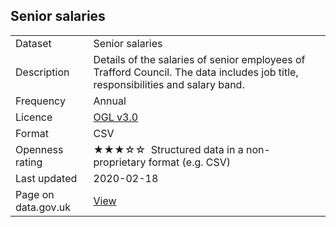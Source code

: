 ## Senior salaries

<table>
<tr>
	<td>Dataset</td>
	<td>Senior salaries</td>
</tr>
<tr>
	<td>Description</td>
	<td>Details of the salaries of senior employees of Trafford Council. The data includes job title, responsibilities and salary band.</td>
</tr>
<tr>
	<td>Frequency</td>
	<td>Annual</td>
</tr>
<tr>
	<td>Licence</td>
	<td><a href="http://www.nationalarchives.gov.uk/doc/open-government-licence/version/3/">OGL v3.0</a></td>
</tr>
<tr>
	<td>Format</td>
	<td>CSV</td>
</tr>
<tr>
	<td>Openness rating</td>
	<td>&#9733;&#9733;&#9733;&#9734;&#9734;&nbsp; Structured data in a non-proprietary format (e.g. CSV)</td>
</tr>
<tr>
	<td>Last updated</td>
	<td>2020-02-18</td>
</tr>
<tr>
	<td>Page on data.gov.uk</td>
	<td><a href="#">View</a></td>
</tr>
</table>
